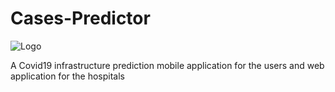 # Cases-Predictor

![Logo](https://user-images.githubusercontent.com/37587731/87871673-f4299300-c9cf-11ea-9243-9ab314009660.png)

A Covid19 infrastructure prediction mobile application for the users and web application for the hospitals

